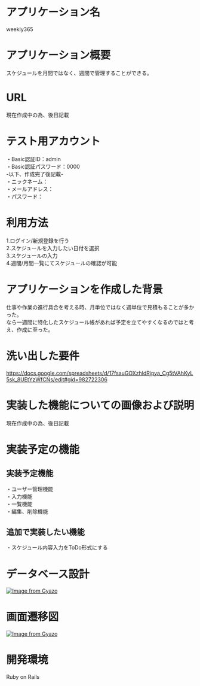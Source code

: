 # アプリケーション名
weekly365
# アプリケーション概要
スケジュールを月間ではなく、週間で管理することができる。
# URL
現在作成中の為、後日記載
# テスト用アカウント
・Basic認証ID：admin  
・Basic認証パスワード：0000  
-以下、作成完了後記載-  
・ニックネーム：  
・メールアドレス：  
・パスワード：  
# 利用方法
1.ログイン/新規登録を行う  
2.スケジュールを入力したい日付を選択  
3.スケジュールの入力  
4.週間/月間一覧にてスケジュールの確認が可能   
# アプリケーションを作成した背景
仕事や作業の進行具合を考える時、月単位ではなく週単位で見積もることが多かった。   
なら一週間に特化したスケジュール帳があれば予定を立てやすくなるのではと考え、作成に至った。
# 洗い出した要件
https://docs.google.com/spreadsheets/d/17fsauGOXzhldRjpya_Cg5tVAhKyL5sk_8UEtYzWfCNs/edit#gid=982722306
# 実装した機能についての画像および説明
現在作成中の為、後日記載
# 実装予定の機能
## 実装予定機能
・ユーザー管理機能  
・入力機能  
・一覧機能  
・編集、削除機能
## 追加で実装したい機能
・スケジュール内容入力をToDo形式にする
# データベース設計
[![Image from Gyazo](https://i.gyazo.com/22dffd08a92827afb149f254e9088f0f.png)](https://gyazo.com/22dffd08a92827afb149f254e9088f0f)
# 画面遷移図
[![Image from Gyazo](https://i.gyazo.com/bb0e9f891c643ddc234487dea392fd7d.png)](https://gyazo.com/bb0e9f891c643ddc234487dea392fd7d)
# 開発環境
Ruby on Rails